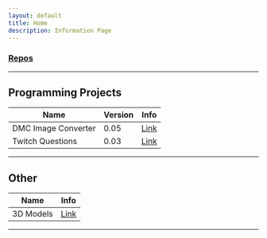 ```yaml
---
layout: default
title: Home
description: Information Page
---
```

### [Repos](https://github.com/Ryason?tab=repositories)
---

## Programming Projects

| Name | Version | Info | 
| ---- | ------- | ---- |
| DMC Image Converter | 0.05 | [Link](./DMC-Converter.md) | 
| Twitch Questions | 0.03 | [Link](./Twitch-Questions.html)|

---

## Other

| Name | Info | 
| ---- | ---- |
| 3D Models | [Link](./Blender.md) |

---
